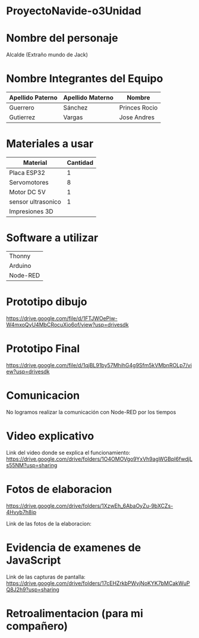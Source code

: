 # ProyectoNavide-o3Unidad

# Nombre del personaje 

Alcalde (Extraño mundo de Jack)

# Nombre Integrantes del Equipo

| Apellido Paterno | Apellido Materno | Nombre |
|--------------|--------------|--------------|
| Guerrero| Sánchez | Princes Rocio|
| Gutierrez | Vargas | Jose Andres |




# Materiales a usar
| Material | Cantidad |
|--------------|-----------|
|Placa ESP32| 1 |
|Servomotores| 8 |
|Motor DC 5V|1 |
|sensor ultrasonico| 1 |
|Impresiones 3D|

# Software a utilizar
| |
|-------|
|Thonny| 
|Arduino|
|Node-RED|

# Prototipo dibujo 

https://drive.google.com/file/d/1FTJWOePiw-W4mxoQyU4MbCRocuXio6of/view?usp=drivesdk


# Prototipo Final 

https://drive.google.com/file/d/1qjBL91by57MhihG4g9Sfm5kVMbnROLp7/view?usp=drivesdk

# Comunicacion 

No logramos realizar la comunicación con Node-RED por los tiempos

# Video explicativo 

Link del video donde se explica el funcionamiento: https://drive.google.com/drive/folders/1O4OMOVgo9YxVh9agWGBpI6fwdjLs55NM?usp=sharing

# Fotos de elaboracion 

https://drive.google.com/drive/folders/1XzwEh_6AbaOyZu-9bXCZs-4Hvyb7h8ip

Link de las fotos de la elaboracion: 

# Evidencia de examenes de JavaScript

Link de las capturas de pantalla: https://drive.google.com/drive/folders/17cEHZrkbPWvjNoKYK7bMCakWuPQ8J2h9?usp=sharing

# Retroalimentacion (para mi compañero) 

